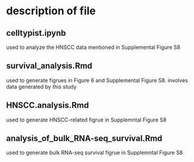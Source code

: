 # description of file

## celltypist.ipynb
used to analyze the HNSCC data mentioned in Supplemental Figure S8

## survival_analysis.Rmd
used to generate figrues in Figure 6 and Supplemental Figure S8.
involves data generated by this study

## HNSCC.analysis.Rmd
used to generate HNSCC-related figrue in Supplemntal Figure S8

## analysis_of_bulk_RNA-seq_survival.Rmd
used to generate bulk RNA-seq survival figrue in Supplemntal Figure S8
